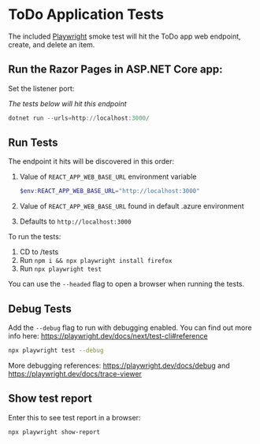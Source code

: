 # ToDo Application Tests

The included [Playwright](https://playwright.dev/) smoke test will hit the ToDo app web endpoint, create, and delete an item.

## Run the Razor Pages in ASP.NET Core app:

Set the listener port:

_The tests below will hit this endpoint_

```powershell
dotnet run --urls=http://localhost:3000/
```

## Run Tests

The endpoint it hits will be discovered in this order:

1. Value of `REACT_APP_WEB_BASE_URL` environment variable

    ```powershell
    $env:REACT_APP_WEB_BASE_URL="http://localhost:3000"
    ```

1. Value of `REACT_APP_WEB_BASE_URL` found in default .azure environment
1. Defaults to `http://localhost:3000`

To run the tests:

1. CD to /tests
1. Run `npm i && npx playwright install firefox`
1. Run `npx playwright test`

You can use the `--headed` flag to open a browser when running the tests.

## Debug Tests

Add the `--debug` flag to run with debugging enabled. You can find out more info here: https://playwright.dev/docs/next/test-cli#reference

```bash
npx playwright test --debug
```

More debugging references: https://playwright.dev/docs/debug and https://playwright.dev/docs/trace-viewer


## Show test report

Enter this to see test report in a browser:

```powershell
npx playwright show-report
```